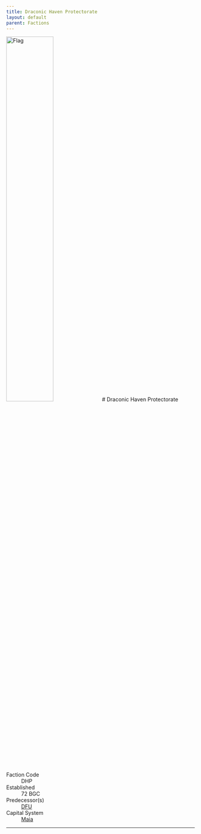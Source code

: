 ```yaml
---
title: Draconic Haven Protectorate
layout: default
parent: Factions
---
```


<img src="../../img/flag_dhp.png" alt="Flag" width="50%"/>
# Draconic Haven Protectorate
<dl>
    <dt>Faction Code</dt><dd>DHP</dd>
    <dt>Established</dt><dd>72 BGC</dd>
    <dt>Predecessor(s)</dt><dd><a href="dfu.html">DFU</a></dd>
    <dt>Capital System</dt><dd><a href="../systems/maia/">Maia</a></dd>
</dl>

----
